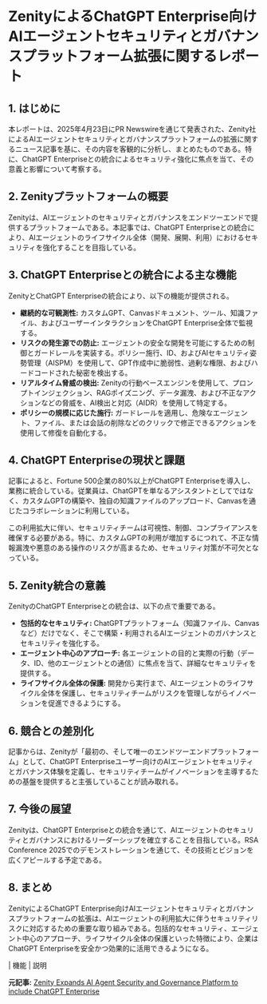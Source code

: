 # ZenityによるChatGPT Enterprise向けAIエージェントセキュリティとガバナンスプラットフォーム拡張に関するレポート

## 1. はじめに

本レポートは、2025年4月23日にPR Newswireを通じて発表された、Zenity社によるAIエージェントセキュリティとガバナンスプラットフォームの拡張に関するニュース記事を基に、その内容を客観的に分析し、まとめたものである。特に、ChatGPT Enterpriseとの統合によるセキュリティ強化に焦点を当て、その意義と影響について考察する。

## 2. Zenityプラットフォームの概要

Zenityは、AIエージェントのセキュリティとガバナンスをエンドツーエンドで提供するプラットフォームである。本記事では、ChatGPT Enterpriseとの統合により、AIエージェントのライフサイクル全体（開発、展開、利用）におけるセキュリティを強化することを目指している。

## 3. ChatGPT Enterpriseとの統合による主な機能

ZenityとChatGPT Enterpriseの統合により、以下の機能が提供される。

* **継続的な可観測性:** カスタムGPT、Canvasドキュメント、ツール、知識ファイル、およびユーザーインタラクションをChatGPT Enterprise全体で監視する。
* **リスクの発生源での防止:** エージェントの安全な開発を可能にするための制御とガードレールを実装する。ポリシー施行、ID、およびAIセキュリティ姿勢管理（AISPM）を使用して、GPT作成中に脆弱性、過剰な権限、およびハードコードされた秘密を検出する。
* **リアルタイム脅威の検出:** Zenityの行動ベースエンジンを使用して、プロンプトインジェクション、RAGポイズニング、データ漏洩、および不正なアクションなどの脅威を、AI検出と対応（AIDR）を使用して特定する。
* **ポリシーの規模に応じた施行:** ガードレールを適用し、危険なエージェント、ファイル、または会話の削除などのクリックで修正できるアクションを使用して修復を自動化する。

## 4. ChatGPT Enterpriseの現状と課題

記事によると、Fortune 500企業の80%以上がChatGPT Enterpriseを導入し、業務に統合している。従業員は、ChatGPTを単なるアシスタントとしてではなく、カスタムGPTの構築や、独自の知識ファイルのアップロード、Canvasを通じたコラボレーションに利用している。

この利用拡大に伴い、セキュリティチームは可視性、制御、コンプライアンスを確保する必要がある。特に、カスタムGPTの利用が増加するにつれて、不正な情報漏洩や悪意のある操作のリスクが高まるため、セキュリティ対策が不可欠となっている。

## 5. Zenity統合の意義

ZenityのChatGPT Enterpriseとの統合は、以下の点で重要である。

* **包括的なセキュリティ:** ChatGPTプラットフォーム（知識ファイル、Canvasなど）だけでなく、そこで構築・利用されるAIエージェントのガバナンスとセキュリティを強化する。
* **エージェント中心のアプローチ:** 各エージェントの目的と実際の行動（データ、ID、他のエージェントとの通信）に焦点を当て、詳細なセキュリティを提供する。
* **ライフサイクル全体の保護:** 開発から実行まで、AIエージェントのライフサイクル全体を保護し、セキュリティチームがリスクを管理しながらイノベーションを促進できるようにする。

## 6. 競合との差別化

記事からは、Zenityが「最初の、そして唯一のエンドツーエンドプラットフォーム」として、ChatGPT Enterpriseユーザー向けのAIエージェントセキュリティとガバナンス体験を定義し、セキュリティチームがイノベーションを主導するための基盤を提供すると主張していることが読み取れる。

## 7. 今後の展望

Zenityは、ChatGPT Enterpriseとの統合を通じて、AIエージェントのセキュリティとガバナンスにおけるリーダーシップを確立することを目指している。RSA Conference 2025でのデモンストレーションを通じて、その技術とビジョンを広くアピールする予定である。

## 8. まとめ

ZenityによるChatGPT Enterprise向けAIエージェントセキュリティとガバナンスプラットフォームの拡張は、AIエージェントの利用拡大に伴うセキュリティリスクに対応するための重要な取り組みである。包括的なセキュリティ、エージェント中心のアプローチ、ライフサイクル全体の保護といった特徴により、企業はChatGPT Enterpriseを安全かつ効果的に活用できるようになる。

| 機能 | 説明 

**元記事:** [Zenity Expands AI Agent Security and Governance Platform to include ChatGPT Enterprise](https://aithority.com/machine-learning/zenity-expands-ai-agent-security-and-governance-platform-to-include-chatgpt-enterprise/)